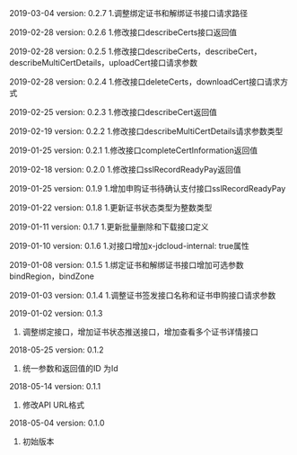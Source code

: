 ﻿2019-03-04 version: 0.2.7
1.调整绑定证书和解绑证书接口请求路径

2019-02-28 version: 0.2.6
1.修改接口describeCerts接口返回值

2019-02-28 version: 0.2.5
1.修改接口describeCerts，describeCert，describeMultiCertDetails，uploadCert接口请求参数

2019-02-28 version: 0.2.4
1.修改接口deleteCerts，downloadCert接口请求方式

2019-02-25 version: 0.2.3
1.修改接口describeCert返回值

2019-02-19 version: 0.2.2
1.修改接口describeMultiCertDetails请求参数类型

2019-01-25 version: 0.2.1
1.修改接口completeCertInformation返回值

2019-02-18 version: 0.2.0
1.修改接口sslRecordReadyPay返回值

2019-01-25 version: 0.1.9
1.增加申购证书待确认支付接口sslRecordReadyPay

2019-01-22 version: 0.1.8
1.更新证书状态类型为整数类型

2019-01-11 version: 0.1.7
1.更新批量删除和下载接口定义

2019-01-10 version: 0.1.6
1.对接口增加x-jdcloud-internal: true属性

2019-01-08 version: 0.1.5
1.绑定证书和解绑证书接口增加可选参数bindRegion，bindZone

2019-01-03 version: 0.1.4
1.调整证书签发接口名称和证书申购接口请求参数

2019-01-02 version: 0.1.3
1. 调整绑定接口，增加证书状态推送接口，增加查看多个证书详情接口

2018-05-25 version: 0.1.2
1. 统一参数和返回值的ID 为Id

2018-05-14 version: 0.1.1
1. 修改API URL格式

2018-05-04 version: 0.1.0
1. 初始版本

